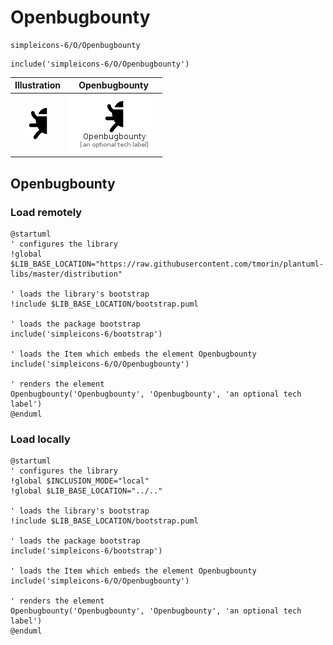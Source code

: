 # Openbugbounty


```text
simpleicons-6/O/Openbugbounty
```

```text
include('simpleicons-6/O/Openbugbounty')
```



| Illustration | Openbugbounty |
| :---: | :---: |
| ![illustration for Illustration](../../simpleicons-6/O/Openbugbounty.png) | ![illustration for Openbugbounty](../../simpleicons-6/O/Openbugbounty.Local.png) |




## Openbugbounty

### Load remotely
```plantuml
@startuml
' configures the library
!global $LIB_BASE_LOCATION="https://raw.githubusercontent.com/tmorin/plantuml-libs/master/distribution"

' loads the library's bootstrap
!include $LIB_BASE_LOCATION/bootstrap.puml

' loads the package bootstrap
include('simpleicons-6/bootstrap')

' loads the Item which embeds the element Openbugbounty
include('simpleicons-6/O/Openbugbounty')

' renders the element
Openbugbounty('Openbugbounty', 'Openbugbounty', 'an optional tech label')
@enduml
```

### Load locally
```plantuml
@startuml
' configures the library
!global $INCLUSION_MODE="local"
!global $LIB_BASE_LOCATION="../.."

' loads the library's bootstrap
!include $LIB_BASE_LOCATION/bootstrap.puml

' loads the package bootstrap
include('simpleicons-6/bootstrap')

' loads the Item which embeds the element Openbugbounty
include('simpleicons-6/O/Openbugbounty')

' renders the element
Openbugbounty('Openbugbounty', 'Openbugbounty', 'an optional tech label')
@enduml
```

